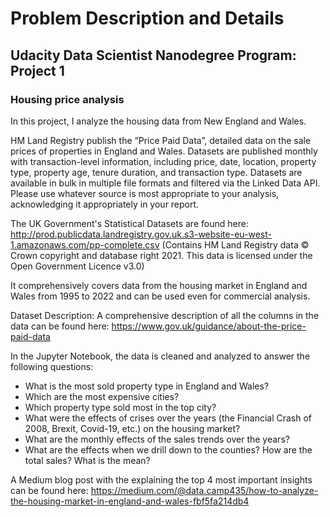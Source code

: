 # Problem Description and Details
## Udacity Data Scientist Nanodegree Program: Project 1
### Housing price analysis

In this project, I analyze the housing data from New England and Wales.

HM Land Registry publish the “Price Paid Data”, detailed data on the sale prices of properties in England and Wales. Datasets are published monthly with transaction-level information, including price, date, location, property type, property age, tenure duration, and transaction type. 
Datasets are available in bulk in multiple file formats and filtered via the Linked Data API. Please use whatever source is most appropriate to your analysis, acknowledging it appropriately in your report.

The UK Government's Statistical Datasets are found here:
http://prod.publicdata.landregistry.gov.uk.s3-website-eu-west-1.amazonaws.com/pp-complete.csv
(Contains HM Land Registry data © Crown copyright and database right 2021. This data is licensed under the Open Government Licence v3.0)

It comprehensively covers data from the housing market in England and Wales from 1995 to 2022 and can be used even for commercial analysis.

Dataset Description:
A comprehensive description of all the columns in the data can be found here:
https://www.gov.uk/guidance/about-the-price-paid-data

In the Jupyter Notebook, the data is cleaned and analyzed to answer the following questions:

- What is the most sold property type in England and Wales?
- Which are the most expensive cities?
- Which property type sold most in the top city?
- What were the effects of crises over the years (the Financial Crash of 2008, Brexit, Covid-19, etc.) on the housing market?
- What are the monthly effects of the sales trends over the years?
- What are the effects when we drill down to the counties? How are the total sales? What is the mean?

A Medium blog post with the explaining the top 4 most important insights can be found here:
https://medium.com/@data.camp435/how-to-analyze-the-housing-market-in-england-and-wales-fbf5fa214db4
